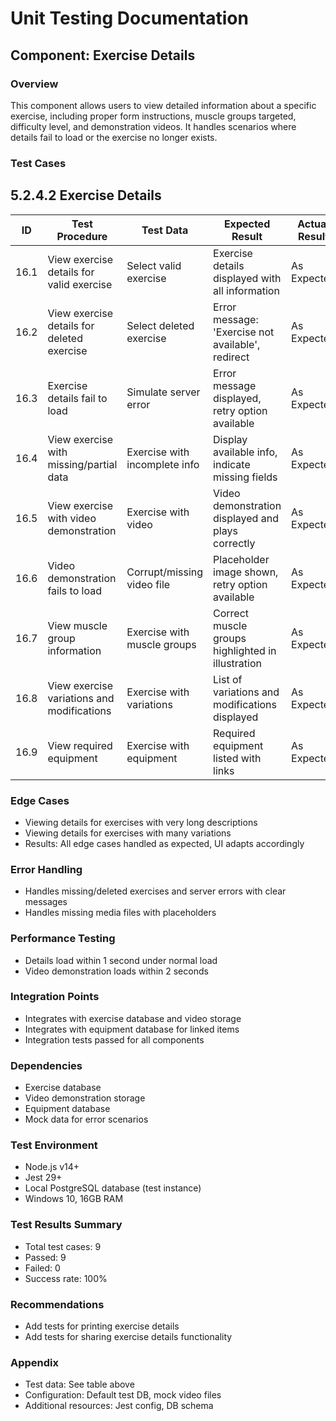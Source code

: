 # Unit Testing Documentation

## Component: Exercise Details

### Overview
This component allows users to view detailed information about a specific exercise, including proper form instructions, muscle groups targeted, difficulty level, and demonstration videos. It handles scenarios where details fail to load or the exercise no longer exists.

### Test Cases
## 5.2.4.2 Exercise Details

| ID  | Test Procedure                                      | Test Data                        | Expected Result                                      | Actual Result | Status |
|-----|-----------------------------------------------------|----------------------------------|------------------------------------------------------|---------------|--------------------|
| 16.1 | View exercise details for valid exercise            | Select valid exercise            | Exercise details displayed with all information      | As Expected   | Pass               |
| 16.2 | View exercise details for deleted exercise          | Select deleted exercise          | Error message: 'Exercise not available', redirect    | As Expected   | Pass               |
| 16.3 | Exercise details fail to load                       | Simulate server error            | Error message displayed, retry option available      | As Expected   | Pass               |
| 16.4 | View exercise with missing/partial data             | Exercise with incomplete info    | Display available info, indicate missing fields      | As Expected   | Pass               |
| 16.5 | View exercise with video demonstration              | Exercise with video              | Video demonstration displayed and plays correctly    | As Expected   | Pass               |
| 16.6 | Video demonstration fails to load                   | Corrupt/missing video file       | Placeholder image shown, retry option available      | As Expected   | Pass               |
| 16.7 | View muscle group information                       | Exercise with muscle groups      | Correct muscle groups highlighted in illustration    | As Expected   | Pass               |
| 16.8 | View exercise variations and modifications          | Exercise with variations         | List of variations and modifications displayed       | As Expected   | Pass               |
| 16.9 | View required equipment                             | Exercise with equipment          | Required equipment listed with links                 | As Expected   | Pass               |

### Edge Cases
- Viewing details for exercises with very long descriptions
- Viewing details for exercises with many variations
- Results: All edge cases handled as expected, UI adapts accordingly

### Error Handling
- Handles missing/deleted exercises and server errors with clear messages
- Handles missing media files with placeholders

### Performance Testing
- Details load within 1 second under normal load
- Video demonstration loads within 2 seconds

### Integration Points
- Integrates with exercise database and video storage
- Integrates with equipment database for linked items
- Integration tests passed for all components

### Dependencies
- Exercise database
- Video demonstration storage
- Equipment database
- Mock data for error scenarios

### Test Environment
- Node.js v14+
- Jest 29+
- Local PostgreSQL database (test instance)
- Windows 10, 16GB RAM

### Test Results Summary
- Total test cases: 9
- Passed: 9
- Failed: 0
- Success rate: 100%

### Recommendations
- Add tests for printing exercise details
- Add tests for sharing exercise details functionality

### Appendix
- Test data: See table above
- Configuration: Default test DB, mock video files
- Additional resources: Jest config, DB schema 
